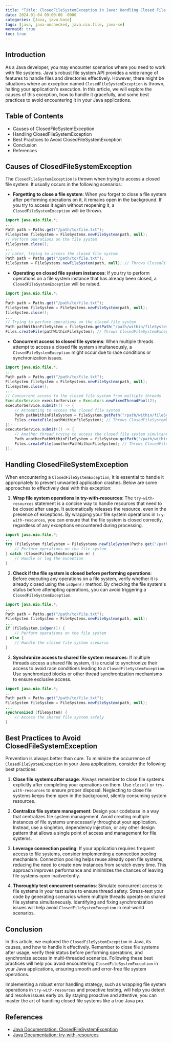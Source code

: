 ```yaml
---
title: "Title: ClosedFileSystemException in Java: Handling Closed File Systems Like a Pro"
date: 2024-01-04 09:00:00 -0000
categories: [Java, java.base]
tags: [java, java-unchecked, java.nio.file, java-se]
mermaid: true
toc: true
---
```



## Introduction

As a Java developer, you may encounter scenarios where you need to work with file systems. Java's robust file system API provides a wide range of features to handle files and directories effectively. However, there might be situations where an exception named `ClosedFileSystemException` is thrown, halting your application's execution. In this article, we will explore the causes of this exception, how to handle it gracefully, and some best practices to avoid encountering it in your Java applications.

## Table of Contents
- Causes of ClosedFileSystemException
- Handling ClosedFileSystemException
- Best Practices to Avoid ClosedFileSystemException
- Conclusion
- References

## Causes of ClosedFileSystemException

The `ClosedFileSystemException` is thrown when trying to access a closed file system. It usually occurs in the following scenarios:

- **Forgetting to close a file system**: When you forget to close a file system after performing operations on it, it remains open in the background. If you try to access it again without reopening it, a `ClosedFileSystemException` will be thrown.

```java
import java.nio.file.*;
...
Path path = Paths.get("/path/to/file.txt");
FileSystem fileSystem = FileSystems.newFileSystem(path, null);
// Perform operations on the file system
fileSystem.close();
...
// Later, trying to access the closed file system
Path path = Paths.get("/path/to/file.txt");
fileSystem = FileSystems.newFileSystem(path, null); // Throws ClosedFileSystemException
```

- **Operating on closed file system instances**: If you try to perform operations on a file system instance that has already been closed, a `ClosedFileSystemException` will be raised.

```java
import java.nio.file.*;
...
Path path = Paths.get("/path/to/file.txt");
FileSystem fileSystem = FileSystems.newFileSystem(path, null);
fileSystem.close();
...
// Trying to perform operations on the closed file system
Path pathWithinFileSystem = fileSystem.getPath("/path/within/fileSystem.txt");
Files.createFile(pathWithinFileSystem); // Throws ClosedFileSystemException
```

- **Concurrent access to closed file systems**: When multiple threads attempt to access a closed file system simultaneously, a `ClosedFileSystemException` might occur due to race conditions or synchronization issues.

```java
import java.nio.file.*;
...
Path path = Paths.get("/path/to/file.txt");
FileSystem fileSystem = FileSystems.newFileSystem(path, null);
fileSystem.close();
...
// Concurrent access to the closed file system from multiple threads
ExecutorService executorService = Executors.newFixedThreadPool(2);
executorService.submit(() -> {
    // Attempting to access the closed file system
    Path pathWithinFileSystem = fileSystem.getPath("/path/within/fileSystem.txt");
    Files.createFile(pathWithinFileSystem); // Throws ClosedFileSystemException
});
executorService.submit(() -> {
    // Another thread trying to access the closed file system simultaneously
    Path anotherPathWithinFileSystem = fileSystem.getPath("/path/within/anotherFile.txt");
    Files.createFile(anotherPathWithinFileSystem); // Throws ClosedFileSystemException
});
```

## Handling ClosedFileSystemException

When encountering a `ClosedFileSystemException`, it is essential to handle it appropriately to prevent unwanted application crashes. Below are some approaches to effectively deal with this exception:

1. **Wrap file system operations in try-with-resources**: The `try-with-resources` statement is a concise way to handle resources that need to be closed after usage. It automatically releases the resource, even in the presence of exceptions. By wrapping your file system operations in `try-with-resources`, you can ensure that the file system is closed correctly, regardless of any exceptions encountered during processing.

```java
import java.nio.file.*;
...
try (FileSystem fileSystem = FileSystems.newFileSystem(Paths.get("/path/to/file.txt"), null)) {
    // Perform operations on the file system
} catch (ClosedFileSystemException e) {
    // Handle or log the exception
}
```

2. **Check if the file system is closed before performing operations**: Before executing any operations on a file system, verify whether it is already closed using the `isOpen()` method. By checking the file system's status before attempting operations, you can avoid triggering a `ClosedFileSystemException`.

```java
import java.nio.file.*;
...
Path path = Paths.get("/path/to/file.txt");
FileSystem fileSystem = FileSystems.newFileSystem(path, null);
...
if (fileSystem.isOpen()) {
    // Perform operations on the file system
} else {
    // Handle the closed file system scenario
}
```

3. **Synchronize access to shared file system resources**: If multiple threads access a shared file system, it is crucial to synchronize their access to avoid race conditions leading to a `ClosedFileSystemException`. Use synchronized blocks or other thread synchronization mechanisms to ensure exclusive access.

```java
import java.nio.file.*;
...
Path path = Paths.get("/path/to/file.txt");
FileSystem fileSystem = FileSystems.newFileSystem(path, null);
...
synchronized (fileSystem) {
    // Access the shared file system safely
}
```

## Best Practices to Avoid ClosedFileSystemException

Prevention is always better than cure. To minimize the occurrence of `ClosedFileSystemException` in your Java applications, consider the following best practices:

1. **Close file systems after usage**: Always remember to close file systems explicitly after completing your operations on them. Use `close()` or `try-with-resources` to ensure proper disposal. Neglecting to close file systems keeps them open in the background, silently consuming system resources.

2. **Centralize file system management**: Design your codebase in a way that centralizes file system management. Avoid creating multiple instances of file systems unnecessarily throughout your application. Instead, use a singleton, dependency injection, or any other design pattern that allows a single point of access and management for file systems.

3. **Leverage connection pooling**: If your application requires frequent access to file systems, consider implementing a connection pooling mechanism. Connection pooling helps reuse already open file systems, reducing the need to create new instances from scratch every time. This approach improves performance and minimizes the chances of leaving file systems open inadvertently.

4. **Thoroughly test concurrent scenarios**: Simulate concurrent access to file systems in your test suites to ensure thread safety. Stress-test your code by generating scenarios where multiple threads operate on shared file systems simultaneously. Identifying and fixing synchronization issues will help avoid `ClosedFileSystemException` in real-world scenarios.

## Conclusion

In this article, we explored the `ClosedFileSystemException` in Java, its causes, and how to handle it effectively. Remember to close file systems after usage, verify their status before performing operations, and synchronize access in multi-threaded scenarios. Following these best practices will help you avoid encountering `ClosedFileSystemException` in your Java applications, ensuring smooth and error-free file system operations.

Implementing a robust error handling strategy, such as wrapping file system operations in `try-with-resources` and proactive testing, will help you detect and resolve issues early on. By staying proactive and attentive, you can master the art of handling closed file systems like a true Java pro.

## References
- [Java Documentation: ClosedFileSystemException](https://docs.oracle.com/en/java/javase/12/docs/api/java.base/java/nio/file/ClosedFileSystemException.html)
- [Java Documentation: try-with-resources](https://docs.oracle.com/en/java/javase/12/docs/api/java.base/java/lang/AutoCloseable.html#try-with-resources)